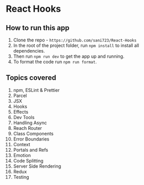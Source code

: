 # React Hooks

## How to run this app

1. Clone the repo - `https://github.com/sani723/React-Hooks`
2. In the root of the project folder, run `npm install` to install all dependencies.
3. Then run `npm run dev` to get the app up and running.
4. To format the code run `npm run format`.

## Topics covered

1. npm, ESLint & Prettier
2. Parcel
3. JSX
4. Hooks
5. Effects
6. Dev Tools
7. Handling Async
8. Reach Router
9. Class Components
10. Error Boundaries
11. Context
12. Portals and Refs
13. Emotion
14. Code Splitting
15. Server Side Rendering
16. Redux
17. Testing

